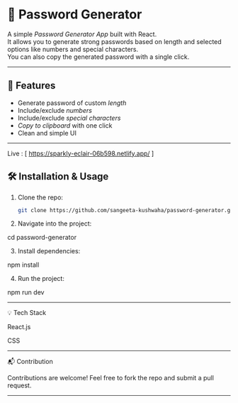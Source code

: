 
# 🔐 Password Generator

A simple *Password Generator App* built with React.  
It allows you to generate strong passwords based on length and selected options like numbers and special characters.  
You can also copy the generated password with a single click.

---

## 🚀 Features

- Generate password of custom *length*  
- Include/exclude *numbers*  
- Include/exclude *special characters*  
- *Copy to clipboard* with one click  
- Clean and simple UI  

---

Live : [ https://sparkly-eclair-06b598.netlify.app/ ]
## 🛠 Installation & Usage

1. Clone the repo:
   ```bash
   git clone https://github.com/sangeeta-kushwaha/password-generator.git

2. Navigate into the project:

cd password-generator


3. Install dependencies:

npm install


4. Run the project:

npm run dev

---

💡 Tech Stack

React.js

CSS 



---

📬 Contribution

Contributions are welcome!
Feel free to fork the repo and submit a pull request.


---
